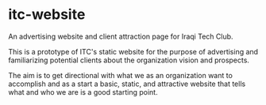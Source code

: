 # itc-website

An advertising website and client attraction page for Iraqi Tech Club.

This is a prototype of ITC's static website for the purpose of advertising and familiarizing potential clients about the organization vision and prospects.

The aim is to get directional with what we as an organization want to accomplish and as a start a basic, static, and attractive website that tells what and who we are is a good starting point.
